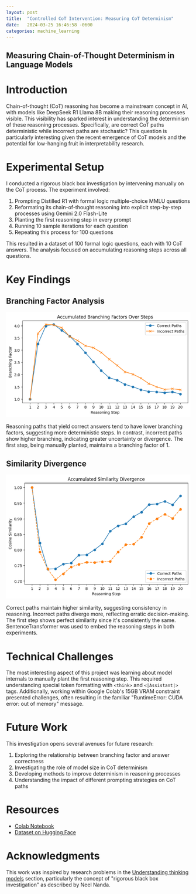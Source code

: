 ```yaml
---
layout: post
title:  "Controlled CoT Intervention: Measuring CoT Determinism"
date:   2024-03-25 16:46:58 -0600
categories: machine_learning
---
```


## Measuring Chain-of-Thought Determinism in Language Models

# Introduction

Chain-of-thought (CoT) reasoning has become a mainstream concept in AI, with models like DeepSeek R1 Llama 8B making their reasoning processes visible. This visibility has sparked interest in understanding the determinism of these reasoning processes. Specifically, are correct CoT paths deterministic while incorrect paths are stochastic? This question is particularly interesting given the recent emergence of CoT models and the potential for low-hanging fruit in interpretability research.

# Experimental Setup

I conducted a rigorous black box investigation by intervening manually on the CoT process. The experiment involved:

1. Prompting Distilled R1 with formal logic multiple-choice MMLU questions
2. Reformating its chain-of-thought reasoning into explicit step-by-step processes using Gemini 2.0 Flash-Lite
3. Planting the first reasoning step in every prompt
4. Running 10 sample iterations for each question
5. Repeating this process for 100 questions

This resulted in a dataset of 100 formal logic questions, each with 10 CoT answers. The analysis focused on accumulating reasoning steps across all questions.

# Key Findings

## Branching Factor Analysis

![Branching factor comparison between correct and incorrect paths](/images/cot-intervention/branching_factor.png)

Reasoning paths that yield correct answers tend to have lower branching factors, suggesting more deterministic steps. In contrast, incorrect paths show higher branching, indicating greater uncertainty or divergence. The first step, being manually planted, maintains a branching factor of 1.

## Similarity Divergence

![Similarity divergence between correct and incorrect paths](/images/cot-intervention/similarity_divergence.png)

Correct paths maintain higher similarity, suggesting consistency in reasoning. Incorrect paths diverge more, reflecting erratic decision-making. The first step shows perfect similarity since it's consistently the same. SentenceTransformer was used to embed the reasoning steps in both experiments.

# Technical Challenges

The most interesting aspect of this project was learning about model internals to manually plant the first reasoning step. This required understanding special token formatting with `<think>` and `<|Assistant|>` tags. Additionally, working within Google Colab's 15GB VRAM constraint presented challenges, often resulting in the familiar "RuntimeError: CUDA error: out of memory" message.

# Future Work

This investigation opens several avenues for future research:

1. Exploring the relationship between branching factor and answer correctness
2. Investigating the role of model size in CoT determinism
3. Developing methods to improve determinism in reasoning processes
4. Understanding the impact of different prompting strategies on CoT paths

# Resources

* [Colab Notebook](https://colab.research.google.com/drive/1iEMNwrRTidxH32ZUuA50NOo7LG6zXyv0)
* [Dataset on Hugging Face](https://huggingface.co/datasets/kyars/CoTIntervention)

# Acknowledgments

This work was inspired by research problems in the [Understanding thinking models](https://docs.google.com/document/d/1p-ggQV3vVWIQuCccXEl1fD0thJOgXimlbBpGk6FI32I/edit?tab=t.0) section, particularly the concept of "rigorous black box investigation" as described by Neel Nanda. 